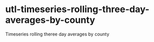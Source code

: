 # utl-timeseries-rolling-three-day-averages-by-county
Timeseries rolling theree day averages by county
